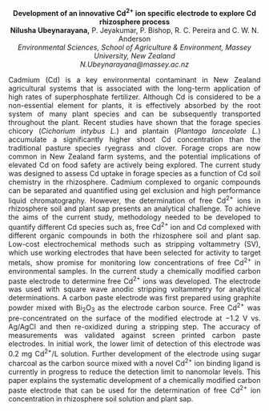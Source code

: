 <center><strong>Development of an innovative Cd<sup>2+</sup> ion specific electrode to explore
Cd rhizosphere process</strong>

<center><strong>Nilusha Ubeynarayana,</strong> P. Jeyakumar, P. Bishop, R. C. Pereira and C.
W. N. Anderson

<center><i>Environmental Sciences, School of Agriculture & Environment, Massey
University, New Zealand</i>

<center><i>N.Ubeynarayana@massey.ac.nz</i>

<p style="text-align:justify">Cadmium (Cd) is a key environmental contaminant in New Zealand
agricultural systems that is associated with the long-term application
of high rates of superphosphate fertilizer. Although Cd is considered to
be a non-essential element for plants, it is effectively absorbed by the
root system of many plant species and can be subsequently transported
throughout the plant. Recent studies have shown that the forage species
chicory (<i>Cichorium intybus L.</i>) and plantain (<i>Plantago</i> <i>lanceolate
L.</i>) accumulate a significantly higher shoot Cd concentration than the
traditional pasture species ryegrass and clover. Forage crops are now
common in New Zealand farm systems, and the potential implications of
elevated Cd on food safety are actively being explored. The current
study was designed to assess Cd uptake in forage species as a function
of Cd soil chemistry in the rhizosphere. Cadmium complexed to organic
compounds can be separated and quantified using gel exclusion and high
performance liquid chromatography. However, the determination of free
Cd<sup>2+</sup> ions in rhizosphere soil and plant sap presents an analytical
challenge. To achieve the aims of the current study, methodology needed
to be developed to quantify different Cd species such as, free Cd<sup>2+</sup>
ion and Cd complexed with different organic compounds in both the
rhizosphere soil and plant sap. Low-cost electrochemical methods such as
stripping voltammetry (SV), which use working electrodes that have been
selected for activity to target metals, show promise for monitoring low
concentrations of free Cd<sup>2+</sup> in environmental samples. In the current
study a chemically modified carbon paste electrode to determine free
Cd<sup>2+</sup> ions was developed. The electrode was used with square wave
anodic stripping voltammetry for analytical determinations. A carbon
paste electrode was first prepared using graphite powder mixed with
Bi<sub>2</sub>O<sub>3</sub> as the electrode carbon source. Free Cd<sup>2+</sup> was
pre-concentrated on the surface of the modified electrode at −1.2 V vs.
Ag/AgCl and then re-oxidized during a stripping step. The accuracy of
measurements was validated against screen printed carbon paste
electrodes. In initial work, the lower limit of detection of this
electrode was 0.2 mg Cd<sup>2+</sup>/L solution. Further development of the
electrode using sugar charcoal as the carbon source mixed with a novel
Cd<sup>2+</sup> ion binding ligand is currently in progress to reduce the
detection limit to nanomolar levels. This paper explains the systematic
development of a chemically modified carbon paste electrode that can be
used for the determination of free Cd<sup>2+</sup> ion concentration in
rhizosphere soil solution and plant sap.
